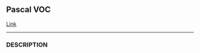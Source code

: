 ## Pascal VOC
[Link](https://pjreddie.com/projects/pascal-voc-dataset-mirror/)

---
### DESCRIPTION
